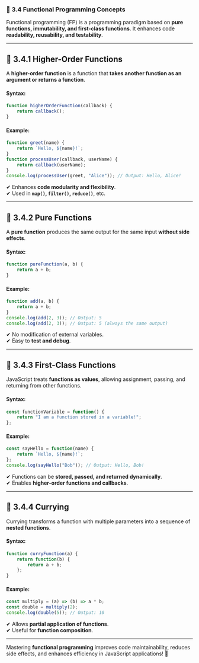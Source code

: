 ### 🎯 **3.4 Functional Programming Concepts**  

Functional programming (FP) is a programming paradigm based on **pure functions, immutability, and first-class functions**. It enhances code **readability, reusability, and testability**.

---

## 🔹 **3.4.1 Higher-Order Functions**  
A **higher-order function** is a function that **takes another function as an argument or returns a function**.

#### **Syntax:**  
```javascript
function higherOrderFunction(callback) {
    return callback();
}
```
#### **Example:**  
```javascript
function greet(name) {
    return `Hello, ${name}!`;
}
function processUser(callback, userName) {
    return callback(userName);
}
console.log(processUser(greet, "Alice")); // Output: Hello, Alice!
```
✔ Enhances **code modularity and flexibility**.  
✔ Used in **`map()`, `filter()`, `reduce()`**, etc.  

---

## 🔹 **3.4.2 Pure Functions**  
A **pure function** produces the same output for the same input **without side effects**.

#### **Syntax:**  
```javascript
function pureFunction(a, b) {
    return a + b;
}
```
#### **Example:**  
```javascript
function add(a, b) {
    return a + b;
}
console.log(add(2, 3)); // Output: 5
console.log(add(2, 3)); // Output: 5 (always the same output)
```
✔ No modification of external variables.  
✔ Easy to **test and debug**.  

---

## 🔹 **3.4.3 First-Class Functions**  
JavaScript treats **functions as values**, allowing assignment, passing, and returning from other functions.

#### **Syntax:**  
```javascript
const functionVariable = function() {
    return "I am a function stored in a variable!";
};
```
#### **Example:**  
```javascript
const sayHello = function(name) {
    return `Hello, ${name}!`;
};
console.log(sayHello("Bob")); // Output: Hello, Bob!
```
✔ Functions can be **stored, passed, and returned dynamically**.  
✔ Enables **higher-order functions and callbacks**.  

---

## 🔹 **3.4.4 Currying**  
Currying transforms a function with multiple parameters into a sequence of **nested functions**.

#### **Syntax:**  
```javascript
function curryFunction(a) {
    return function(b) {
        return a + b;
    };
}
```
#### **Example:**  
```javascript
const multiply = (a) => (b) => a * b;
const double = multiply(2);
console.log(double(5)); // Output: 10
```
✔ Allows **partial application of functions**.  
✔ Useful for **function composition**.  

---

Mastering **functional programming** improves code maintainability, reduces side effects, and enhances efficiency in JavaScript applications! 🚀
